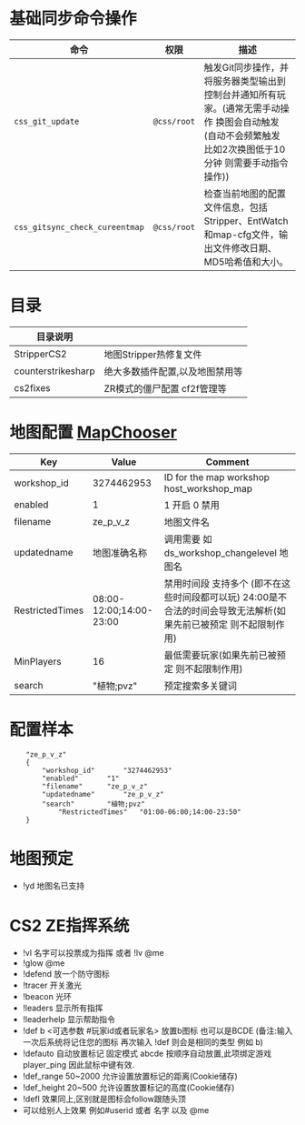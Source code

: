 # 基础同步命令操作 
| **命令**                           | **权限**       | **描述**                                                                                      |
|-----------------------------------|---------------|---------------------------------------------------------------------------------------------|
| `css_git_update`                  | `@css/root`   | 触发Git同步操作，并将服务器类型输出到控制台并通知所有玩家。(通常无需手动操作 换图会自动触发(自动不会频繁触发 比如2次换图低于10分钟 则需要手动指令操作))        |
| `css_gitsync_check_cureentmap`    | `@css/root`   | 检查当前地图的配置文件信息，包括Stripper、EntWatch和map-cfg文件，输出文件修改日期、MD5哈希值和大小。   |


# 目录
|  目录说明 |   |
| ------------ | ------------ |
|  StripperCS2 |  地图Stripper热修复文件  |
|  counterstrikesharp |  绝大多数插件配置,以及地图禁用等 |
|  cs2fixes |  ZR模式的僵尸配置 cf2f管理等 |

# 地图配置 [MapChooser](https://github.com/UpKK-Xnet-YYDCS/UPKK_ZE_PUBLIC/blob/master/cs2/counterstrikesharp/configs/plugins/MapChooser)


| Key             | Value                          | Comment                                        |
|-----------------|--------------------------------|------------------------------------------------|
| workshop_id     | 3274462953                      | ID for the map workshop host_workshop_map     |
| enabled         | 1                              | 1 开启 0 禁用                                   |
| filename        | ze_p_v_z                        | 地图文件名                                     |
| updatedname     | 地图准确名称                     | 调用需要 如 ds_workshop_changelevel 地图名      |
| RestrictedTimes | 08:00-12:00;14:00-23:00         | 禁用时间段 支持多个 (即不在这些时间段都可以玩)  24:00是不合法的时间会导致无法解析(如果先前已被预定 则不起限制作用)      | 
| MinPlayers      | 16                             | 最低需要玩家(如果先前已被预定 则不起限制作用)                                   |
| search          | "植物;pvz"                       | 预定搜索多关键词                               |

# 配置样本
```plaintext
	"ze_p_v_z"
	{
		"workshop_id"		"3274462953"
		"enabled"		"1"
		"filename"		"ze_p_v_z"
		"updatedname"		"ze_p_v_z"
		"search"		"植物;pvz"
        	"RestrictedTimes" 	"01:00-06:00;14:00-23:50"
	}
```


# 地图预定
- !yd 地图名已支持


# CS2 ZE指挥系统
- !vl 名字可以投票成为指挥  或者 !lv @me
- !glow @me 
- !defend 放一个防守图标
- !tracer 开关激光
- !beacon 光环
- !leaders 显示所有指挥
- !leaderhelp 显示帮助指令
- !def b <可选参数 #玩家id或者玩家名> 放置b图标 也可以是BCDE (备注:输入一次后系统将记住您的图标 再次输入 !def 则会是相同的类型 例如 b)
- !defauto 自动放置标记 固定模式 abcde 按顺序自动放置,此项绑定游戏 player_ping 因此鼠标中键有效.
- !def_range 50~2000 允许设置放置标记的距离(Cookie储存)
- !def_height 20~500 允许设置放置标记的高度(Cookie储存)
- !defl 效果同上,区别就是图标会follow跟随头顶
- 可以给别人上效果 例如#userid 或者 名字 以及 @me
